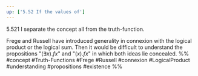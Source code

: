 ```yaml
---
up: ['5.52 If the values of']
---
```

5.521 I separate the concept all from the truth-function.

Frege and Russell have introduced generality in connexion with the logical product or the logical sum. Then it would be difficult to understand the propositions "$(\exists x).fx$" and "$(x).fx$" in which both ideas lie concealed.
%%
#concept #Truth-Functions #Frege #Russell #connexion #LogicalProduct #understanding #propositions #existence %%
